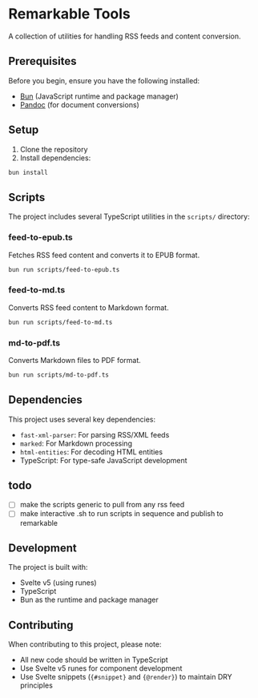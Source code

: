 # Remarkable Tools

A collection of utilities for handling RSS feeds and content conversion.

## Prerequisites

Before you begin, ensure you have the following installed:
- [Bun](https://bun.sh) (JavaScript runtime and package manager)
- [Pandoc](https://pandoc.org/) (for document conversions)

## Setup

1. Clone the repository
2. Install dependencies:
```bash
bun install
```

## Scripts

The project includes several TypeScript utilities in the `scripts/` directory:

### feed-to-epub.ts
Fetches RSS feed content and converts it to EPUB format.
```bash
bun run scripts/feed-to-epub.ts
```

### feed-to-md.ts
Converts RSS feed content to Markdown format.
```bash
bun run scripts/feed-to-md.ts
```

### md-to-pdf.ts
Converts Markdown files to PDF format.
```bash
bun run scripts/md-to-pdf.ts
```

## Dependencies

This project uses several key dependencies:
- `fast-xml-parser`: For parsing RSS/XML feeds
- `marked`: For Markdown processing
- `html-entities`: For decoding HTML entities
- TypeScript: For type-safe JavaScript development

## todo
- [ ] make the scripts generic to pull from any rss feed
- [ ] make interactive .sh to run scripts in sequence and publish to remarkable

## Development

The project is built with:
- Svelte v5 (using runes)
- TypeScript
- Bun as the runtime and package manager

## Contributing

When contributing to this project, please note:
- All new code should be written in TypeScript
- Use Svelte v5 runes for component development
- Use Svelte snippets (`{#snippet}` and `{@render}`) to maintain DRY principles
